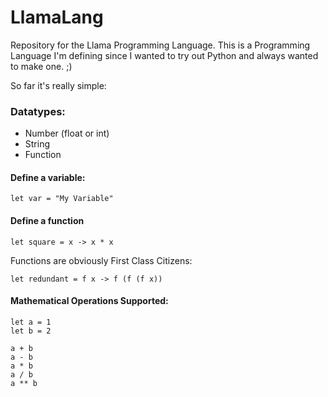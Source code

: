 # LlamaLang
Repository for the Llama Programming Language.
This is a Programming Language I'm defining since I wanted to try out Python and always wanted to make one. ;)

So far it's really simple:

### Datatypes:

* Number (float or int)
* String
* Function

#### Define a variable:

```
let var = "My Variable"
```

#### Define a function

```
let square = x -> x * x
```

Functions are obviously First Class Citizens:

```
let redundant = f x -> f (f (f x))
```

#### Mathematical Operations Supported:

```
let a = 1
let b = 2

a + b
a - b
a * b
a / b
a ** b
```
